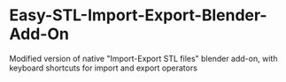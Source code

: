 # Easy-STL-Import-Export-Blender-Add-On
Modified version of native "Import-Export STL files" blender add-on, with keyboard shortcuts for import and export operators
